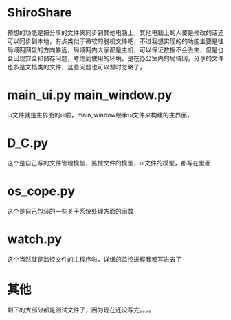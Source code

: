 # ShiroShare

预想的功能是把分享的文件夹同步到其他电脑上，其他电脑上的人要是修改的话还可以同步到本地，有点类似于微软的脱机文件吧，不过我想实现的的功能主要是往局域网网盘的方向靠近，局域网内大家都是主机，可以保证数据不会丢失，但是也会出现安全和储存问题，考虑到使用的环境，是在办公室内的局域网，分享的文件也多是文档类的文件，这些问题也可以暂时忽略了，

# main_ui.py main_window.py
ui文件就是主界面的ui啦，main_window继承ui文件来构建的主界面，

# D_C.py
这个是自己写的文件管理模型，监控文件的模型，ui文件的模型，都写在里面

# os_cope.py
这个是自己包装的一些关于系统处理方面的函数

# watch.py
这个当然就是监控文件的主程序啦，详细的监控进程我都写进去了

# 其他
剩下的大部分都是测试文件了，因为现在还没写完。。。。
